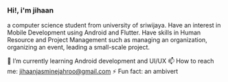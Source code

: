 ### Hi!, i'm jihaan
a computer science student from university of sriwijaya. Have an interest in Mobile Development using Android and Flutter. Have skills in Human Resource and Project Management such as managing an organization, organizing an event, leading a small-scale project.

🌱 I’m currently learning Android development and UI/UX
📫 How to reach me: jihaanjasminejahroo@gmail.com
⚡ Fun fact: an ambivert

<!--
**JejeTrue/JejeTrue** is a ✨ _special_ ✨ repository because its `README.md` (this file) appears on your GitHub profile.

Here are some ideas to get you started:

- 🔭 I’m currently working on ...
- 🌱 I’m currently learning ...
- 👯 I’m looking to collaborate on ...
- 🤔 I’m looking for help with ...
- 💬 Ask me about ...
- 📫 How to reach me: ...
- 😄 Pronouns: ...
- ⚡ Fun fact: ...
-->
